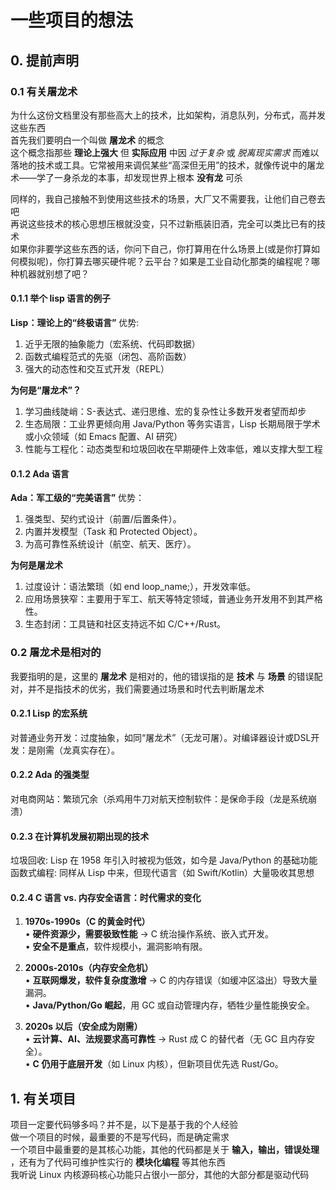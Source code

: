 # 一些项目的想法

## 0. 提前声明

### 0.1 有关屠龙术

为什么这份文档里没有那些高大上的技术，比如架构，消息队列，分布式，高并发这些东西  
首先我们要明白一个叫做 **屠龙术** 的概念  
这个概念指那些 **理论上强大** 但 **实际应用** 中因 *过于复杂* 或 *脱离现实需求* 而难以落地的技术或工具。它常被用来调侃某些​​“高深但无用”​​的技术，就像传说中的屠龙术——学了一身杀龙的本事，却发现世界上根本 **没有龙** 可杀

同样的，我自己接触不到使用这些技术的场景，大厂又不需要我，让他们自己卷去吧  
再说这些技术的核心思想压根就没变，只不过新瓶装旧酒，完全可以类比已有的技术  
如果你非要学这些东西的话，你问下自己，你打算用在什么场景上(或是你打算如何模拟呢)，你打算去哪买硬件呢？云平台？如果是工业自动化那类的编程呢？哪种机器就别想了吧？

#### 0.1.1 举个 lisp 语言的例子

**Lisp：理论上的“终极语言”​​**
​​优势​​:

1. 近乎无限的抽象能力（宏系统、代码即数据）  
2. 函数式编程范式的先驱（闭包、高阶函数）  
3. 强大的动态性和交互式开发（REPL）  

**​​为何是“屠龙术”？​​**  

1. ​​学习曲线陡峭​​：S-表达式、递归思维、宏的复杂性让多数开发者望而却步
2. ​​生态局限​​：工业界更倾向用 Java/Python 等务实语言，Lisp 长期局限于学术或小众领域（如 Emacs 配置、AI 研究）
3. ​​性能与工程化​​：动态类型和垃圾回收在早期硬件上效率低，难以支撑大型工程

#### 0.1.2 Ada 语言

**Ada：军工级的“完美语言”​​**
​​优势​​：

1. 强类型、契约式设计（前置/后置条件）。
2. 内置并发模型（Task 和 Protected Object）。
3. 为高可靠性系统设计（航空、航天、医疗）。

**​​为何是屠龙术**  

1. ​​过度设计​​：语法繁琐（如 end loop_name;），开发效率低。
2. ​​应用场景狭窄​​：主要用于军工、航天等特定领域，普通业务开发用不到其严格性。
3. ​​生态封闭​​：工具链和社区支持远不如 C/C++/Rust。

### 0.2 屠龙术是相对的

我要指明的是，这里的 **屠龙术** 是相对的，他的错误指的是 **技术** 与 **场景** 的错误配对，并不是指技术的优劣，我们需要通过场景和时代去判断屠龙术

#### 0.2.1 Lisp 的宏系统​​

​​对普通业务开发​​：过度抽象，如同“屠龙术”（无龙可屠）。
​​对编译器设计或DSL开发​​：是刚需（龙真实存在）。

#### 0.2.2 Ada 的强类型​​

​​对电商网站​​：繁琐冗余（杀鸡用牛刀
​​对航天控制软件​​：是保命手段（龙是系统崩溃）

#### 0.2.3 在计算机发展初期出现的技术

​​垃圾回收​​: Lisp 在 1958 年引入时被视为低效，如今是 Java/Python 的基础功能  
​​函数式编程​​: 同样从 Lisp 中来，但现代语言（如 Swift/Kotlin）大量吸收其思想

#### 0.2.4 C 语言 vs. 内存安全语言：时代需求的变化

1. **1970s-1990s（C 的黄金时代）**  
   • **硬件资源少，需要极致性能** → C 统治操作系统、嵌入式开发。  
   • **安全不是重点**，软件规模小，漏洞影响有限。  

2. **2000s-2010s（内存安全危机）**  
   • **互联网爆发，软件复杂度激增** → C 的内存错误（如缓冲区溢出）导致大量漏洞。  
   • **Java/Python/Go 崛起**，用 GC 或自动管理内存，牺牲少量性能换安全。  

3. **2020s 以后（安全成为刚需）**  
   • **云计算、AI、法规要求高可靠性** → Rust 成 C 的替代者（无 GC 且内存安全）。  
   • **C 仍用于底层开发**（如 Linux 内核），但新项目优先选 Rust/Go。  

## 1. 有关项目

项目一定要代码够多吗？并不是，以下是基于我的个人经验  
做一个项目的时候，最重要的不是写代码，而是确定需求  
一个项目中最重要的是其核心功能，其他的代码都是关于 **输入，输出，错误处理** ，还有为了代码可维护性实行的 **模块化编程** 等其他东西  
我听说 Linux 内核源码核心功能只占很小一部分，其他的大部分都是驱动代码
